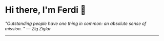 <h1>Hi there, I'm Ferdi 👋</h1>

<p><em>
  "Outstanding people have one thing in common: an absolute sense of mission.  " — Zig Ziglar
</em></p>

---
